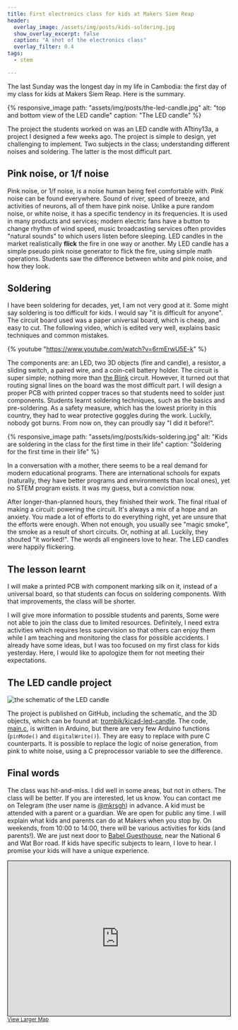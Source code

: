 ```yaml
---
title: First electronics class for kids at Makers Siem Reap
header:
  overlay_image: /assets/img/posts/kids-soldering.jpg
  show_overlay_excerpt: false
  caption: "A shot of the electronics class"
  overlay_filter: 0.4
tags:
  - stem

---
```


The last Sunday was the longest day in my life in Cambodia: the first day of
my class for kids at Makers Siem Reap. Here is the summary.

{% responsive_image
    path: "assets/img/posts/the-led-candle.jpg"
    alt: "top and bottom view of the LED candle"
    caption: "The LED candle"
%}

The project the students worked on was an LED candle with ATtiny13a, a project
I designed a few weeks ago. The project is simple to design, yet challenging
to implement. Two subjects in the class; understanding different noises and
soldering. The latter is the most difficult part.

## Pink noise, or 1/f noise

Pink noise, or 1/f noise, is a noise human being feel comfortable with. Pink
noise can be found everywhere. Sound of river, speed of breeze, and activities
of neurons, all of them have pink noise. Unlike a pure random noise, or white
noise, it has a specific tendency in its frequencies. It is used in many
products and services; modern electric fans have a button to change rhythm of
wind speed, music broadcasting services often provides "natural sounds" to
which users listen before sleeping. LED candles in the market realistically
**flick** the fire in one way or another. My LED candle has a simple pseudo
pink noise generator to flick the fire, using simple math operations. Students
saw the difference between white and pink noise, and how they look.

## Soldering

I have been soldering for decades, yet, I am not very good at it. Some might
say soldering is too difficult for kids. I would say "it is difficult for
anyone". The circuit board used was a paper universal board, which is cheap,
and easy to cut. The following video, which is edited very well, explains
basic techniques and common mistakes.

{% youtube "https://www.youtube.com/watch?v=6rmErwU5E-k" %}

The components are: an LED, two 3D objects (fire and candle),
a resistor, a sliding switch, a paired wire, and a coin-cell battery holder.
The circuit is super simple; nothing more than
[the Blink](https://www.arduino.cc/en/Tutorial/BuiltInExamples/Blink)
circuit. However, it turned out that routing signal lines on the board was the
most difficult part.  I will design a proper PCB with printed copper traces so
that students need to solder just components. Students learnt soldering
techniques, such as the basics and pre-soldering. As a safety measure, which
has the lowest priority in this country, they had to wear protective goggles
during the work. Luckily, nobody got burns. From now on, they can proudly say
"I did it before!".

{% responsive_image
    path: "assets/img/posts/kids-soldering.jpg"
    alt: "Kids are soldering in the class for the first time in their life"
    caption: "Soldering for the first time in their life"
%}

In a conversation with a mother, there seems to be a real demand for modern
educational programs. There are international schools for expats (naturally,
they have better programs and environments than local ones), yet no STEM
program exists. It was my guess, but a conviction now.

After longer-than-planned hours, they finished their work. The final ritual of
making a circuit: powering the circuit. It's always a mix of a hope and an
anxiety. You made a lot of efforts to do everything right, yet are unsure that
the efforts were enough. When not enough, you usually see "magic smoke", the
smoke as a result of short circuits. Or, nothing at all. Luckily, they shouted
"it worked!". The words all engineers love to hear. The LED candles were
happily flickering.

## The lesson learnt

I will make a printed PCB with component marking silk on it, instead of a
universal board, so that students can focus on soldering components. With that
improvements, the class will be shorter.

I will give more information to possible students and parents, Some were not
able to join the class due to limited resources. Definitely, I need extra
activities which requires less supervision so that others can enjoy them while
I am teaching and monitoring the class for possible accidents. I already have
some ideas, but I was too focused on my first class for kids yesterday. Here,
I would like to apologize them for not meeting their expectations.

## The LED candle project

![the schematic of the LED candle](https://raw.githubusercontent.com/trombik/kicad-led-candle/main/kicad/led-candle.svg)

The project is published on GitHub, including the schematic, and the 3D
objects, which can be found at:
[trombik/kicad-led-candle](https://github.com/trombik/kicad-led-candle).
The code,
[main.c](https://github.com/trombik/kicad-led-candle/blob/main/src/main.c),
is written in Arduino, but there are very few Arduino functions (`pinMode()`
and `digitalWrite()`). They are easy to replace with pure C counterparts. It
is possible to replace the logic of noise generation, from pink to white noise,
using a C preprocessor variable to see the difference.

## Final words

The class was hit-and-miss. I did well in some areas, but not in others. The
class will be better. If you are interested, let us know. You can contact me
on Telegram (the user name is [@mkrsgh](https://t.me/mkrsgh)) in advance. A
kid must be attended with a parent or a guardian. We are open for public any
time. I will explain what kids and parents can do at Makers when you stop by.
On weekends, from 10:00 to 14:00, there will be various activities for kids
(and parents!).  We are just next door to
[Babel Guesthouse](https://www.babelsiemreap.com/),
near the National 6 and Wat Bor road.  If kids have specific subjects to learn,
I love to hear.  I promise your kids will have a unique experience.

  <iframe width="100%" height="350" frameborder="0" scrolling="no" marginheight="0" marginwidth="0" src="https://www.openstreetmap.org/export/embed.html?bbox=103.86054039001466%2C13.357663974686954%2C103.86401116847993%2C13.361995949512423&amp;layer=mapnik&amp;marker=13.359829971822904%2C103.8622784614563" style="border: 1px solid black"></iframe><br/><small><a href="https://www.openstreetmap.org/?mlat=13.35983&amp;mlon=103.86228#map=18/13.35983/103.86228&amp;layers=N">View Larger Map</a></small>
